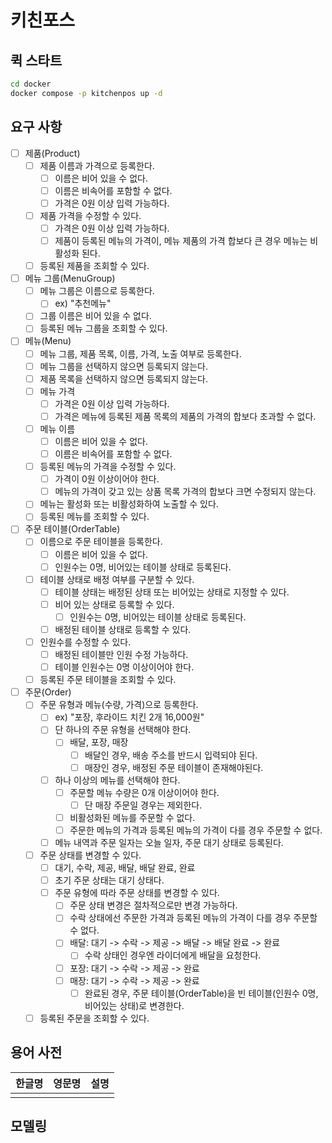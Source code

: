 # 키친포스

## 퀵 스타트

```sh
cd docker
docker compose -p kitchenpos up -d
```

## 요구 사항

- [ ] 제품(Product)
    - [ ] 제품 이름과 가격으로 등록한다.
        - [ ] 이름은 비어 있을 수 없다.
        - [ ] 이름은 비속어를 포함할 수 없다.
        - [ ] 가격은 0원 이상 입력 가능하다.
    - [ ] 제품 가격을 수정할 수 있다.
        - [ ] 가격은 0원 이상 입력 가능하다.
        - [ ] 제품이 등록된 메뉴의 가격이, 메뉴 제품의 가격 합보다 큰 경우 메뉴는 비활성화 된다.
    - [ ] 등록된 제품을 조회할 수 있다.
- [ ] 메뉴 그룹(MenuGroup)
    - [ ] 메뉴 그룹은 이름으로 등록한다.
        - [ ] ex) "추천메뉴"
    - [ ] 그룹 이름은 비어 있을 수 없다.
    - [ ] 등록된 메뉴 그룹을 조회할 수 있다.
- [ ] 메뉴(Menu)
    - [ ] 메뉴 그룹, 제품 목록, 이름, 가격, 노출 여부로 등록한다.
    - [ ] 메뉴 그룹을 선택하지 않으면 등록되지 않는다.
    - [ ] 제품 목록을 선택하지 않으면 등록되지 않는다.
    - [ ] 메뉴 가격
        - [ ] 가격은 0원 이상 입력 가능하다.
        - [ ] 가격은 메뉴에 등록된 제품 목록의 제품의 가격의 합보다 초과할 수 없다.
    - [ ] 메뉴 이름
        - [ ] 이름은 비어 있을 수 없다.
        - [ ] 이름은 비속어를 포함할 수 없다.
    - [ ] 등록된 메뉴의 가격을 수정할 수 있다.
        - [ ] 가격이 0원 이상이어야 한다.
        - [ ] 메뉴의 가격이 갖고 있는 상품 목록 가격의 합보다 크면 수정되지 않는다.
    - [ ] 메뉴는 활성화 또는 비활성화하여 노출할 수 있다.
    - [ ] 등록된 메뉴를 조회할 수 있다.
- [ ] 주문 테이블(OrderTable)
    - [ ] 이름으로 주문 테이블을 등록한다.
        - [ ] 이름은 비어 있을 수 없다.
        - [ ] 인원수는 0명, 비어있는 테이블 상태로 등록된다.
    - [ ] 테이블 상태로 배정 여부를 구분할 수 있다.
        - [ ] 테이블 상태는 배정된 상태 또는 비어있는 상태로 지정할 수 있다.
        - [ ] 비어 있는 상태로 등록할 수 있다.
            - [ ] 인원수는 0명, 비어있는 테이블 상태로 등록된다.
        - [ ] 배정된 테이블 상태로 등록할 수 있다.
    - [ ] 인원수를 수정할 수 있다.
        - [ ] 배정된 테이블만 인원 수정 가능하다.
        - [ ] 테이블 인원수는 0명 이상이어야 한다.
    - [ ] 등록된 주문 테이블을 조회할 수 있다.
- [ ] 주문(Order)
    - [ ] 주문 유형과 메뉴(수량, 가격)으로 등록한다.
        - [ ] ex) "포장, 후라이드 치킨 2개 16,000원"
        - [ ] 단 하나의 주문 유형을 선택해야 한다.
            - [ ] 배달, 포장, 매장
                - [ ] 배달인 경우, 배송 주소를 반드시 입력되야 된다.
                - [ ] 매장인 경우, 배정된 주문 테이블이 존재해야된다.
        - [ ] 하나 이상의 메뉴를 선택해야 한다.
            - [ ] 주문할 메뉴 수량은 0개 이상이어야 한다.
                - [ ] 단 매장 주문일 경우는 제외한다.
            - [ ] 비활성화된 메뉴를 주문할 수 없다.
            - [ ] 주문한 메뉴의 가격과 등록된 메뉴의 가격이 다를 경우 주문할 수 없다.
        - [ ] 메뉴 내역과 주문 일자는 오늘 일자, 주문 대기 상태로 등록된다.
    - [ ] 주문 상태를 변경할 수 있다.
        - [ ] 대기, 수락, 제공, 배달, 배달 완료, 완료
        - [ ] 초기 주문 상태는 대기 상태다.
        - [ ] 주문 유형에 따라 주문 상태를 변경할 수 있다.
            - [ ] 주문 상태 변경은 절차적으로만 변경 가능하다.
            - [ ] 수락 상태에선 주문한 가격과 등록된 메뉴의 가격이 다를 경우 주문할 수 없다.
            - [ ] 배달: 대기 -> 수락 -> 제공 -> 배달 -> 배달 완료 -> 완료
                - [ ] 수락 상태인 경우엔 라이더에게 배달을 요청한다.
            - [ ] 포장: 대기 -> 수락 -> 제공 -> 완료
            - [ ] 매장: 대기 -> 수락 -> 제공 -> 완료
                - [ ] 완료된 경우, 주문 테이블(OrderTable)을 빈 테이블(인원수 0명, 비어있는 상태)로 변경한다.
    - [ ] 등록된 주문을 조회할 수 있다.

## 용어 사전

| 한글명 | 영문명 | 설명 |
| --- | --- | --- |
|  |  |  |

## 모델링
